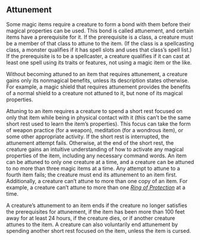 ## Attunement

Some magic items require a creature to form a bond with them before their magical properties can be used.
This bond is called attunement, and certain items have a prerequisite for it.
If the prerequisite is a class, a creature must be a member of that class to attune to the item.
(If the class is a spellcasting class, a monster qualifies if it has spell slots and uses that class’s spell list.)
If the prerequisite is to be a spellcaster, a creature qualifies if it can cast at least one spell using its traits or features, not using a magic item or the like.

Without becoming attuned to an item that requires attunement, a creature gains only its nonmagical benefits, unless its description states otherwise.
For example, a magic shield that requires attunement provides the benefits of a normal shield to a creature not attuned to it, but none of its magical properties.

Attuning to an item requires a creature to spend a short rest focused on only that item while being in physical contact with it (this can’t be the same short rest used to learn the item’s properties).
This focus can take the form of weapon practice (for a weapon), meditation (for a wondrous item), or some other appropriate activity.
If the short rest is interrupted, the attunement attempt fails.
Otherwise, at the end of the short rest, the creature gains an intuitive understanding of how to activate any magical properties of the item, including any necessary command words.
An item can be attuned to only one creature at a time, and a creature can be attuned to no more than three magic items at a time.
Any attempt to attune to a fourth item fails; the creature must end its attunement to an item first.
Additionally, a creature can’t attune to more than one copy of an item.
For example, a creature can’t attune to more than one _[Ring of Protection](#Ring_of_Protection_ring_of_protection)_ at a time.

A creature’s attunement to an item ends if the creature no longer satisfies the prerequisites for attunement, if the item has been more than 100 feet away for at least 24 hours, if the creature dies, or if another creature attunes to the item.
A creature can also voluntarily end attunement by spending another short rest focused on the item, unless the item is cursed.
